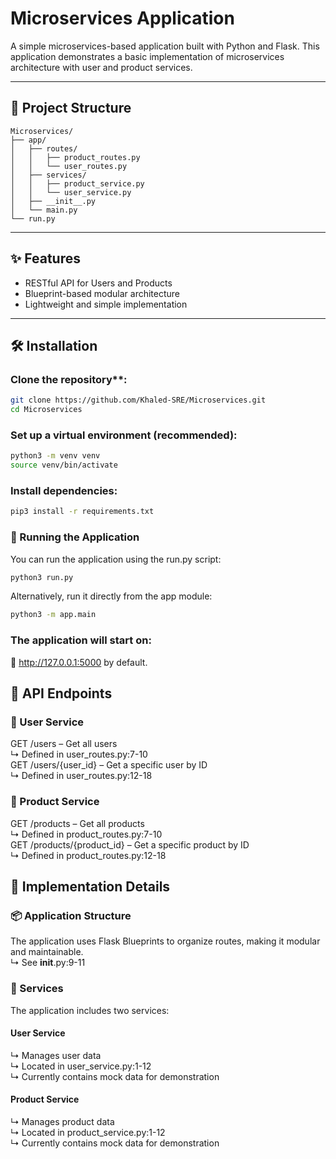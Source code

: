 # Microservices Application

A simple microservices-based application built with Python and Flask. This application demonstrates a basic implementation of microservices architecture with user and product services.

---

## 📁 Project Structure  
```
Microservices/
├── app/
│   ├── routes/
│   │   ├── product_routes.py
│   │   └── user_routes.py
│   ├── services/
│   │   ├── product_service.py
│   │   └── user_service.py
│   ├── __init__.py
│   └── main.py
└── run.py

```
---

## ✨ Features

- RESTful API for Users and Products  
- Blueprint-based modular architecture  
- Lightweight and simple implementation  

---

## 🛠️ Installation

### Clone the repository**:
```bash
git clone https://github.com/Khaled-SRE/Microservices.git
cd Microservices
```
### Set up a virtual environment (recommended):
```bash
python3 -m venv venv
source venv/bin/activate  
```
### Install dependencies:
```bash
pip3 install -r requirements.txt
```
### 🚀 Running the Application

You can run the application using the run.py script:

```bash
python3 run.py
```
Alternatively, run it directly from the app module:
```bash
python3 -m app.main
```
### The application will start on:  
📍 http://127.0.0.1:5000 by default.  

## 📡 API Endpoints  

### 🔹 User Service  
  GET /users – Get all users  
  ↳ Defined in user_routes.py:7-10  
  GET /users/{user_id} – Get a specific user by ID  
  ↳ Defined in user_routes.py:12-18  
### 🔹 Product Service  
  GET /products – Get all products  
  ↳ Defined in product_routes.py:7-10  
  GET /products/{product_id} – Get a specific product by ID  
  ↳ Defined in product_routes.py:12-18  

## 🧠 Implementation Details  

### 📦 Application Structure  
The application uses Flask Blueprints to organize routes, making it modular and maintainable.  
↳ See __init__.py:9-11  

### 🧩 Services  
The application includes two services:  

#### User Service  
↳ Manages user data  
↳ Located in user_service.py:1-12  
↳ Currently contains mock data for demonstration  
#### Product Service  
↳ Manages product data  
↳ Located in product_service.py:1-12  
↳ Currently contains mock data for demonstration  
